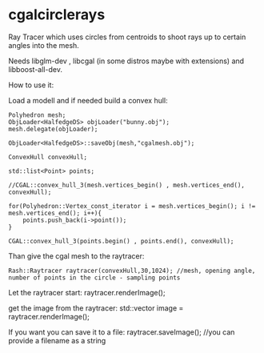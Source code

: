 # cgalcirclerays
Ray Tracer which uses circles from centroids to shoot rays up to certain angles into the mesh. 

Needs libglm-dev , libcgal (in some distros maybe with extensions) and libboost-all-dev.

How to use it:

Load a modell and if needed build a convex hull:

	Polyhedron mesh;
	ObjLoader<HalfedgeDS> objLoader("bunny.obj");
	mesh.delegate(objLoader);

	ObjLoader<HalfedgeDS>::saveObj(mesh,"cgalmesh.obj");

	ConvexHull convexHull;

	std::list<Point> points;

	//CGAL::convex_hull_3(mesh.vertices_begin() , mesh.vertices_end(), convexHull);

	for(Polyhedron::Vertex_const_iterator i = mesh.vertices_begin(); i != mesh.vertices_end(); i++){
		points.push_back(i->point());
	}

	CGAL::convex_hull_3(points.begin() , points.end(), convexHull);
	


Than give the cgal mesh to the raytracer:

    Rash::Raytracer raytracer(convexHull,30,1024); //mesh, opening angle, number of points in the circle - sampling points

Let the raytracer start:
	raytracer.renderImage();

get the image from the raytracer:
    std::vector<double> image = raytracer.renderImage();

If you want you can save it to a file:
	raytracer.saveImage(); //you can provide a filename as a string





